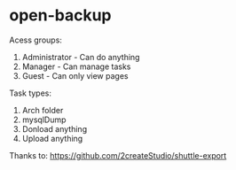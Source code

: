 # open-backup


Acess groups:

1. Administrator - Can do anything
2. Manager - Can manage tasks
3. Guest - Can only view pages

Task types:

1. Arch folder
2. mysqlDump
3. Donload anything 
4. Upload anything


Thanks to: https://github.com/2createStudio/shuttle-export